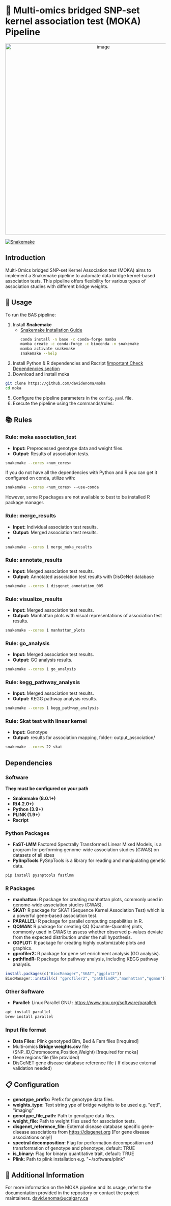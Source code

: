 

# 🌉 Multi-omics bridged SNP-set kernel association test (MOKA) Pipeline
<div align="center">
  <img src="https://github.com/user-attachments/assets/a071b8b5-60bd-48fa-97f3-cdbc7a2385f9" alt="image" width="600">
</div>


[![Snakemake](https://img.shields.io/badge/snakemake-≥6.3.0-brightgreen.svg)](https://snakemake.github.io)


## Introduction
Multi-Omics bridged SNP-set Kernel Association test (MOKA) aims to implement a Snakemake pipeline to automate data bridge kernel-based association tests. This pipeline offers flexibility for various types of association studies with different bridge weights.

## 🚀 Usage
To run the BAS pipeline:

1. Install **Snakemake** 
   - [Snakemake Installation Guide](https://snakemake.readthedocs.io/en/stable/getting_started/installation.html)
     ```bash
     conda install -n base -c conda-forge mamba
     mamba create -c conda-forge -c bioconda -n snakemake
     mamba activate snakemake
     snakemake --help
     ```
2. Install Python & R dependencies and Rscript  [!important Check Dependencies section](https://github.com/davidenoma/moka/blob/main/README.md#dependencies)
3. Download and install moka
```bash
git clone https://github.com/davidenoma/moka
cd moka
```
5. Configure the pipeline parameters in the `config.yaml` file.
6. Execute the pipeline using the commands/rules:


## 📚 Rules
### Rule: moka association_test
- **Input:** Preprocessed genotype data and weight files.
- **Output:** Results of association tests.
```bash
snakemake --cores <num_cores>
```

   If you do not have all the dependencies with Python and R you can get it configured on conda, utilize with:

   ```bash
   snakemake --cores <num_cores> --use-conda
   ```
However, some R packages are not available to best to be installed R package manager.

### Rule: merge_results
- **Input:** Individual association test results.
- **Output:** Merged association test results.
- 
```bash
snakemake --cores 1 merge_moka_results
```


### Rule: annotate_results
- **Input:** Merged association test results.
- **Output:** Annotated association test results with DisGeNet database

```bash
snakemake --cores 1 disgenet_annotation_005
```

### Rule: visualize_results
- **Input:** Merged association test results.
- **Output:** Manhattan plots with visual representations of association test results.

```bash
snakemake --cores 1 manhattan_plots
```

### Rule: go_analysis
- **Input:** Merged association test results.
- **Output:** GO analysis results.

```bash
snakemake --cores 1 go_analysis
```

### Rule: kegg_pathway_analysis
- **Input:** Merged association test results.
- **Output:** KEGG pathway analysis results.

```bash
snakemake --cores 1 kegg_pathway_analysis
```
### Rule:  Skat test with linear kernel
- **Input:** Genotype
- **Output:** results for association mapping, folder: output_association/
```bash
snakemake --cores 22 skat

```
## Dependencies

### Software
**They must be configured on your path**
- **Snakemake (8.0.1+)**
- **R(4.2.0+)**
- **Python (3.9+)**
- **PLINK (1.9+)**
- **Rscript**

### Python Packages
- **FaST-LMM**  Factored Spectrally Transformed Linear Mixed Models, is a program for performing genome-wide association studies (GWAS) on datasets of all sizes
- **PySnpTools**  PySnpTools is a library for reading and manipulating genetic data.
  
```Python
pip install pysnptools fastlmm
```
### R Packages

- **manhattan:** R package for creating manhattan plots, commonly used in genome-wide association studies (GWAS).
- **SKAT:** R package for SKAT (Sequence Kernel Association Test) which is a powerful gene-based association test.
- **PARALLEL:** R package for parallel computing capabilities in R.
- **QQMAN:** R package for creating QQ (Quantile-Quantile) plots, commonly used in GWAS to assess whether observed p-values deviate from the expected distribution under the null hypothesis.
- **GGPLOT:** R package for creating highly customizable plots and graphics.
- **gprofiler2:** R package for gene set enrichment analysis (GO analysis).
- **pathfindR:** R package for pathway analysis, including KEGG pathway analysis.

```R
install.packages(c("BiocManager","SKAT","ggplot2"))
BiocManager::install(c( "gprofiler2", "pathfindR","manhattan","qqman"))
```

### Other Software
- **Parallel:** Linux Parallel GNU : https://www.gnu.org/software/parallel/
```bash
apt install parallel
brew install parallel 
```
### Input file format
- **Data Files:** Plink genotyped Bim, Bed & Fam files [!required]
- Multi-omics **Bridge weights.csv** file (SNP_ID,Chromosome,Position,Weight) [!required for moka]
- Gene regions file (file provided)
- DisGeNET gene disease database reference file ( If disease external validation needed)


## 📋 Configuration
- **genotype_prefix:** Prefix for genotype data files.
- **weights_type:** Text string ype of bridge weights to be used e.g. "eqtl", "imaging"
- **genotype_file_path:** Path to genotype data files.
- **weight_file:** Path to weight files used for association tests.
- **disgenet_reference_file:** External disease database specific gene-disease associations from https://disgenet.org [For gene disease associations only!]
- **spectral decomposition:** Flag for performation decomposition and transformation of genotype and phenotype, default: TRUE
- **is_binary:** Flag for binary/ quantitative trait, default: TRUE 
- **Plink:** Path to plink installation e.g. "~/software/plink"
  
## 📖 Additional Information
For more information on the MOKA pipeline and its usage, refer to the documentation provided in the repository or contact the project maintainers.
david.enoma@ucalgary.ca 

